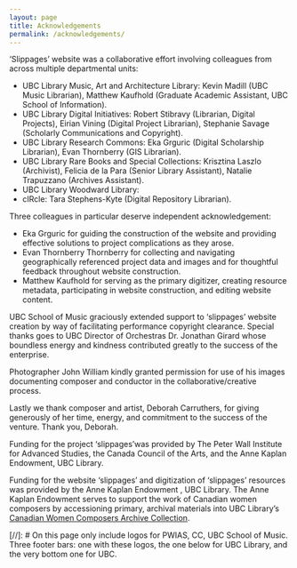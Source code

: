```yaml
---
layout: page
title: Acknowledgements
permalink: /acknowledgements/
---
```


‘Slippages’ website was a collaborative effort involving colleagues from across multiple departmental units:
* UBC Library Music, Art and Architecture Library: Kevin Madill (UBC Music Librarian), Matthew Kaufhold (Graduate Academic Assistant, UBC School of Information).
*	UBC Library Digital Initiatives: Robert Stibravy (Librarian, Digital Projects), Eirian Vining (Digital Project Librarian), Stephanie Savage (Scholarly Communications and Copyright).
*	UBC Library Research Commons: Eka Grguric (Digital Scholarship Librarian), Evan Thornberry (GIS Librarian).
*	UBC Library Rare Books and Special Collections: Krisztina Laszlo (Archivist), Felicia de la Para (Senior Library Assistant), Natalie Trapuzzano (Archives Assistant).
*	UBC Library Woodward Library:  
*	cIRcle: Tara Stephens-Kyte (Digital Repository Librarian).

Three colleagues in particular deserve independent acknowledgement:
*	Eka Grguric for guiding the construction of the website and providing effective solutions to project complications as they arose.
* Evan Thornberry Thornberry for collecting and navigating geographically referenced project data and images and for thoughtful feedback throughout website construction. 
*	Matthew Kaufhold for serving as the primary digitizer, creating resource metadata, participating in website construction, and editing website content.

UBC School of Music graciously extended support to ‘slippages’ website creation by way of facilitating performance copyright clearance. Special thanks goes to UBC Director of Orchestras Dr. Jonathan Girard whose boundless energy and kindness contributed greatly to the success of the enterprise.

Photographer John William kindly granted permission for use of his images documenting composer and conductor in the collaborative/creative process.

Lastly we thank composer and artist, Deborah Carruthers, for giving generously of her time, energy, and commitment to the success of the venture. Thank you, Deborah.

Funding for the project ‘slippages’was provided by The Peter Wall Institute for Advanced Studies, the Canada Council of the Arts, and the Anne Kaplan Endowment, UBC Library. 

Funding for the website ‘slippages’ and digitization of ‘slippages’ resources was provided by the Anne Kaplan Endowment , UBC Library. The Anne Kaplan Endowment serves to support the work of Canadian women composers by accessioning primary, archival materials into UBC Library’s [Canadian Women Composers Archive Collection](http://rbscarchives.library.ubc.ca/index.php/canadian-women-composers-collection).

[//]: # On this page only include logos for PWIAS, CC, UBC School of Music. Three footer bars: one with these logos, the one below for UBC Library, and the very bottom one for UBC.


